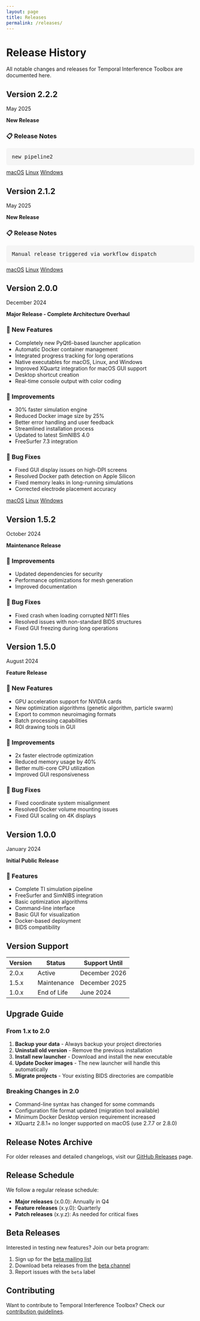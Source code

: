 ```yaml
---
layout: page
title: Releases
permalink: /releases/
---
```


# Release History

All notable changes and releases for Temporal Interference Toolbox are documented here.
<div class="release">
  <div class="release-header">
    <h2>Version 2.2.2</h2>
    <span class="release-date">May 2025</span>
  </div>
  <p><strong>New Release</strong></p>
  <h3>📋 Release Notes</h3>
  <div style="background: #f5f5f5; padding: 15px; border-radius: 5px; margin: 10px 0;">
    <pre style="background: transparent; padding: 0; margin: 0; white-space: pre-wrap;">new pipeline2</pre>
  </div>
  <div class="release-downloads">
    <a href="https://github.com/idossha/TI-Toolbox/releases/download/v2.2.2/TemporalInterferenceToolbox-macOS-universal.zip">macOS</a>
    <a href="https://github.com/idossha/TI-Toolbox/releases/download/v2.2.2/TemporalInterferenceToolbox-Linux-x86_64.AppImage">Linux</a>
    <a href="https://github.com/idossha/TI-Toolbox/releases/download/v2.2.2/TemporalInterferenceToolbox-Windows-x64.exe">Windows</a>
  </div>
</div>
<div class="release">
  <div class="release-header">
    <h2>Version 2.1.2</h2>
    <span class="release-date">May 2025</span>
  </div>
  
  <p><strong>New Release</strong></p>
  
  <h3>📋 Release Notes</h3>
  <div style="background: #f5f5f5; padding: 15px; border-radius: 5px; margin: 10px 0;">
    <pre style="background: transparent; padding: 0; margin: 0; white-space: pre-wrap;">Manual release triggered via workflow dispatch</pre>
  </div>
  
  <div class="release-downloads">
    <a href="https://github.com/idossha/TI-Toolbox/releases/download/v2.1.2/TemporalInterferenceToolbox-macOS-universal.zip">macOS</a>
    <a href="https://github.com/idossha/TI-Toolbox/releases/download/v2.1.2/TemporalInterferenceToolbox-Linux-x86_64.AppImage">Linux</a>
    <a href="https://github.com/idossha/TI-Toolbox/releases/download/v2.1.2/TemporalInterferenceToolbox-Windows-x64.exe">Windows</a>
  </div>
</div>


<div class="release">
  <div class="release-header">
    <h2>Version 2.0.0</h2>
    <span class="release-date">December 2024</span>
  </div>
  
  <p><strong>Major Release - Complete Architecture Overhaul</strong></p>
  
  <h3>🎉 New Features</h3>
  <ul>
    <li>Completely new PyQt6-based launcher application</li>
    <li>Automatic Docker container management</li>
    <li>Integrated progress tracking for long operations</li>
    <li>Native executables for macOS, Linux, and Windows</li>
    <li>Improved XQuartz integration for macOS GUI support</li>
    <li>Desktop shortcut creation</li>
    <li>Real-time console output with color coding</li>
  </ul>
  
  <h3>🚀 Improvements</h3>
  <ul>
    <li>30% faster simulation engine</li>
    <li>Reduced Docker image size by 25%</li>
    <li>Better error handling and user feedback</li>
    <li>Streamlined installation process</li>
    <li>Updated to latest SimNIBS 4.0</li>
    <li>FreeSurfer 7.3 integration</li>
  </ul>
  
  <h3>🐛 Bug Fixes</h3>
  <ul>
    <li>Fixed GUI display issues on high-DPI screens</li>
    <li>Resolved Docker path detection on Apple Silicon</li>
    <li>Fixed memory leaks in long-running simulations</li>
    <li>Corrected electrode placement accuracy</li>
  </ul>
  
  <div class="release-downloads">
    <a href="https://github.com/idossha/TI-Toolbox/releases/download/v2.0.0/Temporal Interference Toolbox-macOS-universal.dmg">macOS</a>
    <a href="https://github.com/idossha/TI-Toolbox/releases/download/v2.0.0/Temporal Interference Toolbox-Linux-x86_64.AppImage">Linux</a>
    <a href="https://github.com/idossha/TI-Toolbox/releases/download/v2.0.0/Temporal Interference Toolbox-Windows-x64.exe">Windows</a>
  </div>
</div>

<div class="release">
  <div class="release-header">
    <h2>Version 1.5.2</h2>
    <span class="release-date">October 2024</span>
  </div>
  
  <p><strong>Maintenance Release</strong></p>
  
  <h3>🚀 Improvements</h3>
  <ul>
    <li>Updated dependencies for security</li>
    <li>Performance optimizations for mesh generation</li>
    <li>Improved documentation</li>
  </ul>
  
  <h3>🐛 Bug Fixes</h3>
  <ul>
    <li>Fixed crash when loading corrupted NIfTI files</li>
    <li>Resolved issues with non-standard BIDS structures</li>
    <li>Fixed GUI freezing during long operations</li>
  </ul>
</div>

<div class="release">
  <div class="release-header">
    <h2>Version 1.5.0</h2>
    <span class="release-date">August 2024</span>
  </div>
  
  <p><strong>Feature Release</strong></p>
  
  <h3>🎉 New Features</h3>
  <ul>
    <li>GPU acceleration support for NVIDIA cards</li>
    <li>New optimization algorithms (genetic algorithm, particle swarm)</li>
    <li>Export to common neuroimaging formats</li>
    <li>Batch processing capabilities</li>
    <li>ROI drawing tools in GUI</li>
  </ul>
  
  <h3>🚀 Improvements</h3>
  <ul>
    <li>2x faster electrode optimization</li>
    <li>Reduced memory usage by 40%</li>
    <li>Better multi-core CPU utilization</li>
    <li>Improved GUI responsiveness</li>
  </ul>
  
  <h3>🐛 Bug Fixes</h3>
  <ul>
    <li>Fixed coordinate system misalignment</li>
    <li>Resolved Docker volume mounting issues</li>
    <li>Fixed GUI scaling on 4K displays</li>
  </ul>
</div>

<div class="release">
  <div class="release-header">
    <h2>Version 1.0.0</h2>
    <span class="release-date">January 2024</span>
  </div>
  
  <p><strong>Initial Public Release</strong></p>
  
  <h3>🎉 Features</h3>
  <ul>
    <li>Complete TI simulation pipeline</li>
    <li>FreeSurfer and SimNIBS integration</li>
    <li>Basic optimization algorithms</li>
    <li>Command-line interface</li>
    <li>Basic GUI for visualization</li>
    <li>Docker-based deployment</li>
    <li>BIDS compatibility</li>
  </ul>
</div>

## Version Support

| Version | Status | Support Until |
|---------|--------|---------------|
| 2.0.x   | Active | December 2026 |
| 1.5.x   | Maintenance | December 2025 |
| 1.0.x   | End of Life | June 2024 |

## Upgrade Guide

### From 1.x to 2.0

1. **Backup your data** - Always backup your project directories
2. **Uninstall old version** - Remove the previous installation
3. **Install new launcher** - Download and install the new executable
4. **Update Docker images** - The new launcher will handle this automatically
5. **Migrate projects** - Your existing BIDS directories are compatible

### Breaking Changes in 2.0

- Command-line syntax has changed for some commands
- Configuration file format updated (migration tool available)
- Minimum Docker Desktop version requirement increased
- XQuartz 2.8.1+ no longer supported on macOS (use 2.7.7 or 2.8.0)

## Release Notes Archive

For older releases and detailed changelogs, visit our [GitHub Releases](https://github.com/idossha/TI-Toolbox/releases) page.

## Release Schedule

We follow a regular release schedule:

- **Major releases** (x.0.0): Annually in Q4
- **Feature releases** (x.y.0): Quarterly
- **Patch releases** (x.y.z): As needed for critical fixes

## Beta Releases

Interested in testing new features? Join our beta program:

1. Sign up for the [beta mailing list](https://ti-csc.org/beta)
2. Download beta releases from the [beta channel](https://github.com/idossha/TI-Toolbox/releases?q=prerelease%3Atrue)
3. Report issues with the `beta` label

## Contributing

Want to contribute to Temporal Interference Toolbox? Check our [contribution guidelines](https://github.com/idossha/TI-Toolbox/blob/main/CONTRIBUTING.md). 